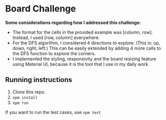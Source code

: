 # Board Challenge

**Some considerations regarding how I addressed this challenge:**

- The format for the cells in the provided example was [column, row]. Instead, I used [row, column] everywhere.
- For the DFS algorithm, I considered 4 directions to explore. (This is: up, down, right, left.) This can be easily extended by adding 4 more calls to the DFS function to explore the corners.
- I implemented the styling, responsivity and the board resizing feature using Material UI, because it is the tool that I use in my daily work.

## Running instructions

1.  Clone this repo.
2.  `npm install`
3.  `npm run`

If you want to run the test cases, use `npm test`
